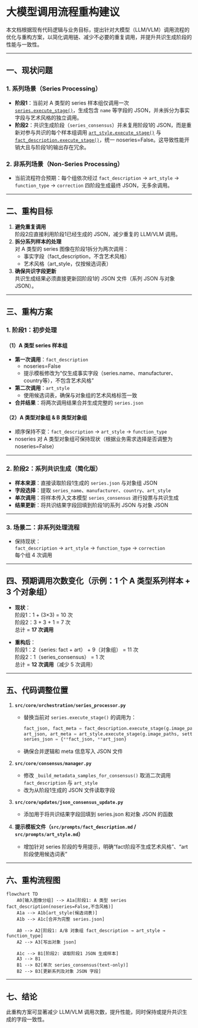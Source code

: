 # 大模型调用流程重构建议

本文档根据现有代码逻辑与业务目标，提出针对大模型（LLM/VLM）调用流程的优化与重构方案，以简化调用链、减少不必要的重复调用，并提升共识生成阶段的性能与一致性。

---

## 一、现状问题

### 1. 系列场景（Series Processing）
- **阶段1**：当前对 A 类型的 series 样本组仅调用一次 [`series.execute_stage()`](../src/core/stages/series.py)，生成包含 `name` 等字段的 JSON，并未拆分为事实字段与艺术风格的独立调用。
- **阶段2**：共识生成阶段（`series_consensus`）并未复用阶段1的 JSON，而是重新对参与共识的每个样本组调用 [`art_style.execute_stage()`](../src/core/stages/art_style.py) 与 [`fact_description.execute_stage()`](../src/core/stages/fact_description.py)，统一 noseries=False。这导致性能开销大且与阶段1的输出存在冗余。

### 2. 非系列场景（Non-Series Processing）
- 当前流程符合预期：每个组依次经过 `fact_description` → `art_style` → `function_type` → `correction` 四阶段生成最终 JSON，无多余调用。

---

## 二、重构目标

1. **避免重复调用**  
   阶段2应直接利用阶段1已经生成的 JSON，减少重复的 LLM/VLM 调用。
2. **拆分系列样本的处理**  
   对 A 类型的 series 图像在阶段1拆分为两次调用：
   - 事实字段（fact_description，不含艺术风格）
   - 艺术风格（art_style，仅按候选词表）
3. **确保共识字段更新**  
   共识生成结果必须直接更新回阶段1的 JSON 文件（系列 JSON 与对象 JSON）。

---

## 三、重构方案

### 1. 阶段1：初步处理
#### （1）A 类型 series 样本组
- **第一次调用**：`fact_description`  
  - noseries=False  
  - 提示模板修改为“仅生成事实字段（series.name、manufacturer、country等），不包含艺术风格”
- **第二次调用**：`art_style`  
  - 使用候选词表，确保与对象组的艺术风格标签一致
- **合并结果**：将两次调用结果合并生成完整的 `series.json`

#### （2）A 类型对象组 & B 类型对象组
- 顺序保持不变：`fact_description` → `art_style` → `function_type`
- noseries 对 A 类型对象组可保持现状（根据业务需求选择是否调整为 noseries=False）

---

### 2. 阶段2：系列共识生成（简化版）
- **样本来源**：直接读取阶段1生成的 `series.json` 与对象组 JSON
- **字段选择**：提取 `series_name`、`manufacturer`、`country`、`art_style`
- **单次调用**：将样本传入文本模型 `series_consensus` 进行投票与共识生成
- **结果更新**：将共识结果字段回填到阶段1的系列 JSON 与对象 JSON

---

### 3. 场景二：非系列处理流程
- 保持现状：  
  `fact_description` → `art_style` → `function_type` → `correction`  
  每个组 4 次调用

---

## 四、预期调用次数变化（示例：1 个 A 类型系列样本 + 3 个对象组）

- **现状**：  
  阶段1：1 + (3×3) = 10 次  
  阶段2：3 + 3 + 1 = 7 次  
  总计 = **17 次调用**

- **重构后**：  
  阶段1：2（series: fact + art） + 9（对象组） = 11 次  
  阶段2：1（series_consensus） = 1 次  
  总计 = **12 次调用**（减少 5 次调用）

---

## 五、代码调整位置

1. **`src/core/orchestration/series_processor.py`**  
   - 替换当前对 `series.execute_stage()` 的调用为：
     ```python
     fact_json, fact_meta = fact_description.execute_stage(g.image_paths, settings)
     art_json, art_meta = art_style.execute_stage(g.image_paths, settings)
     series_json = {**fact_json, **art_json}
     ```
   - 确保合并逻辑和 meta 信息写入 JSON 文件

2. **`src/core/consensus/manager.py`**  
   - 修改 `_build_metadata_samples_for_consensus()` 取消二次调用 `fact_description` 与 `art_style`
   - 改为从阶段1生成的 JSON 文件读取字段

3. **`src/core/updates/json_consensus_update.py`**  
   - 添加用于将共识结果字段回填到 series.json 和对象 JSON 的函数

4. **提示模板文件（`src/prompts/fact_description.md` / `src/prompts/art_style.md`）**  
   - 增加针对 series 阶段的专用提示，明确“fact阶段不生成艺术风格”、“art阶段使用候选词表”

---

## 六、重构流程图

```mermaid
flowchart TD
    A0[输入图像分组] --> A1a[阶段1: A 类型 series fact_description(noseries=False,不含风格)]
    A1a --> A1b[art_style(候选词表)]
    A1b --> A1c[合并为完整 series.json]

    A0 --> A2[阶段1: A/B 对象组 fact_description → art_style → function_type]
    A2 --> A3[写出对象 json]

    A1c --> B1[阶段2: 读取阶段1 JSON 生成样本]
    A3 --> B1
    B1 --> B2[单次 series_consensus(text-only)]
    B2 --> B3[更新系列及对象 JSON 字段]
```

---

## 七、结论
此重构方案可显著减少 LLM/VLM 调用次数，提升性能，同时保持或提升共识生成的字段一致性。